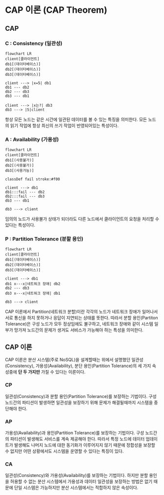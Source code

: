# CAP 이론 (CAP Theorem)

## CAP
### C : Consistency (일관성)
```mermaid
flowchart LR
client[클라이언트]
db1[(데이터베이스)]
db2[(데이터베이스)]
db3[(데이터베이스)]

client ---> |x=5| db1
db1 --- db2
db2 --- db3
db3 --- db1

client ---> |x는?| db3
db3 ---> |5|client
```

항상 모든 노드는 같은 시간에 일관된 데이터를 볼 수 있는 특징을 의미한다. 모든 노드의 읽기 작업에 항상 최신의 쓰기 작업이 반영되어있는 특성이다.

### A : Availability (가용성)
```mermaid
flowchart LR
client[클라이언트]
db1[(사용불가)]
db2[(사용불가)]
db3[(사용가능)]

classDef fail stroke:#f00

client ---> db1
db1:::fail --- db2
db2:::fail --- db3
db3 --- db1

db3 ---> client
```

임의의 노드가 사용불가 상태가 되더라도 다른 노드에서 클라이언트의 요청을 처리할 수 있다는 특성이다.

### P : Partition Tolerance (분할 용인)
```mermaid
flowchart LR
client[클라이언트]
db1[(데이터베이스)]
db2[(데이터베이스)]
db3[(데이터베이스)]

client ---> db1
db1 x---x|네트워크 장애| db2
db2 --- db3
db3 x---x|네트워크 장애| db1

db3 ---> client
```

CAP 이론에서 Partition(네트워크 분할)이란 각각의 노드가 네트워크 장애가 일어나서 서로 통신을 하지 못하거나 응답이 지연되는 상태를 뜻한다. 따라서 분할 용인(Partiton Tolerance)은 구성 노드가 모두 정상임에도 불구하고, 네트워크 장애와 같이 시스템 일부가 망가져 노드간의 문제가 생겨도 서비스가 가능해야 하는 특성을 의미한다.


## CAP 이론
CAP 이론은 분산 시스템(주로 NoSQL)을 설계할때는 위에서 설명했던 일관성(Consistency), 가용성(Availability), 분단 용인(Partition Tolerance)의 세 가지 속성중에 **단 두 가지만** 가질 수 있다는 이론이다. 

### CP
일관성(Consistency)과 분할 용인(Partition Tolerance)를 보장하는 기법이다. 구성 노드간의 파티션이 발생하면 일관성을 보장하기 위해 문제가 해결될때까지 시스템을 중단해야 한다. 

### AP
가용성(Availability)과 용인(Partition Tolerance)를 보장하는 기법이다. 구성 노드간의 파티션이 발생해도 서비스를 계속 제공해야 한다. 따라서 특정 노드에 데이터 업데이트가 발생해도 나머지 노드에 대한 동기화가 이루어지지 않기 때문에 정합성을 보장할 수 없지만 어떤 상황에서도 시스템을 운영할 수 있다는 특징이 있다.

### CA
일관성(Consistency)와 가용성(Availability)를 보장하는 기법이다. 하지만 분할 용인을 허용할 수 없는 분산 시스템에서 가용성과 데이터 일관성을 보장하는 방법은 없기 때문에 단일 시스템은 가능하지만 분산 시스템에서는 적합하지 않은 속성이다. 
